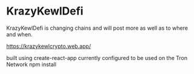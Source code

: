 # KrazyKewlDefi

KrazyKewlDefi is changing chains and will post more as well as to where and when.

https://krazykewlcrypto.web.app/

built using create-react-app
currently configured to be used on the Tron Network 
npm install
